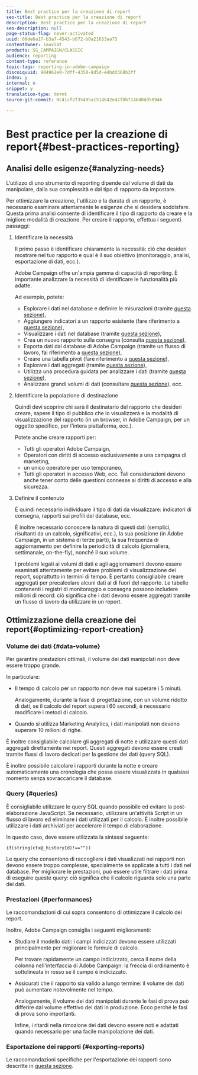 ```yaml
---
title: Best practice per la creazione di report
seo-title: Best practice per la creazione di report
description: Best practice per la creazione di report
seo-description: null
page-status-flag: never-activated
uuid: 09de6a17-b3a7-4543-b672-b0a21653aa75
contentOwner: sauviat
products: SG_CAMPAIGN/CLASSIC
audience: reporting
content-type: reference
topic-tags: reporting-in-adobe-campaign
discoiquuid: 904961e0-7dff-4350-8d5d-e4bdd368b3ff
index: y
internal: n
snippet: y
translation-type: tm+mt
source-git-commit: 0c41cf2f35495a1514642e47f0b7146d8dd50946

---
```



# Best practice per la creazione di report{#best-practices-reporting}

## Analisi delle esigenze{#analyzing-needs}

L’utilizzo di uno strumento di reporting dipende dal volume di dati da manipolare, dalla sua complessità e dal tipo di rapporto da impostare.

Per ottimizzare la creazione, l&#39;utilizzo e la durata di un rapporto, è necessario esaminare attentamente le esigenze che si desidera soddisfare. Questa prima analisi consente di identificare il tipo di rapporto da creare e la migliore modalità di creazione. Per creare il rapporto, effettua i seguenti passaggi:

1. Identificare la necessità

   Il primo passo è identificare chiaramente la necessità: ciò che desideri mostrare nel tuo rapporto e qual è il suo obiettivo (monitoraggio, analisi, esportazione di dati, ecc.).

   Adobe Campaign offre un&#39;ampia gamma di capacità di reporting. È importante analizzare la necessità di identificare le funzionalità più adatte.

   Ad esempio, potete:

   * Esplorare i dati nel database e definire le misurazioni (tramite [questa sezione](../../reporting/using/about-cubes.md)),
   * Aggiungere indicatori a un rapporto esistente (fare riferimento a [questa sezione](../../reporting/using/about-reports-creation-in-campaign.md)),
   * Visualizzare i dati nel database (tramite [questa sezione](../../reporting/using/about-descriptive-analysis.md)),
   * Crea un nuovo rapporto sulla consegna (consulta [questa sezione](../../reporting/using/about-reports-creation-in-campaign.md)),
   * Esporta dati dal database di Adobe Campaign (tramite un flusso di lavoro, fai riferimento a [questa sezione](../../workflow/using/about-workflows.md)),
   * Creare una tabella pivot (fare riferimento a [questa sezione](../../reporting/using/creating-a-table.md#creating-a-breakdown-or-pivot-table)),
   * Esplorare i dati aggregati (tramite [questa sezione](../../reporting/using/about-cubes.md)),
   * Utilizza una procedura guidata per analizzare i dati (tramite [questa sezione](../../reporting/using/about-descriptive-analysis.md)),
   * Analizzare grandi volumi di dati (consultare [questa sezione](../../reporting/using/about-reports-creation-in-campaign.md)), ecc.

1. Identificare la popolazione di destinazione

   Quindi devi scoprire chi sarà il destinatario del rapporto che desideri creare, sapere il tipo di pubblico che lo visualizzerà e la modalità di visualizzazione del rapporto (in un browser, in Adobe Campaign, per un oggetto specifico, per l&#39;intera piattaforma, ecc.).

   Potete anche creare rapporti per:

   * Tutti gli operatori Adobe Campaign,
   * Operatori con diritti di accesso esclusivamente a una campagna di marketing,
   * un unico operatore per uso temporaneo,
   * Tutti gli operatori in accesso Web, ecc.
   Tali considerazioni devono anche tener conto delle questioni connesse ai diritti di accesso e alla sicurezza.

1. Definire il contenuto

   È quindi necessario individuare il tipo di dati da visualizzare: indicatori di consegna, rapporti sui profili del database, ecc.

   È inoltre necessario conoscere la natura di questi dati (semplici, risultanti da un calcolo, significativi, ecc.), la sua posizione (in Adobe Campaign, in un sistema di terze parti), la sua frequenza di aggiornamento per definire la periodicità di calcolo (giornaliera, settimanale, on-the-fly), nonché il suo volume.

   I problemi legati ai volumi di dati e agli aggiornamenti devono essere esaminati attentamente per evitare problemi di visualizzazione dei report, soprattutto in termini di tempo. È pertanto consigliabile creare aggregati per precalcolare alcuni dati al di fuori del rapporto. Le tabelle contenenti i registri di monitoraggio e consegna possono includere milioni di record: ciò significa che i dati devono essere aggregati tramite un flusso di lavoro da utilizzare in un report.

## Ottimizzazione della creazione dei report{#optimizing-report-creation}

### Volume dei dati {#data-volume}

Per garantire prestazioni ottimali, il volume dei dati manipolati non deve essere troppo grande.

In particolare:

* Il tempo di calcolo per un rapporto non deve mai superare i 5 minuti.

   Analogamente, durante la fase di progettazione, con un volume ridotto di dati, se il calcolo del report supera i 60 secondi, è necessario modificare i metodi di calcolo.

* Quando si utilizza Marketing Analytics, i dati manipolati non devono superare 10 milioni di righe.

È inoltre consigliabile calcolare gli aggregati di notte e utilizzare questi dati aggregati direttamente nei report. Questi aggregati devono essere creati tramite flussi di lavoro dedicati per la gestione dei dati (query SQL).

È inoltre possibile calcolare i rapporti durante la notte e creare automaticamente una cronologia che possa essere visualizzata in qualsiasi momento senza sovraccaricare il database.

### Query {#queries}

È consigliabile utilizzare le query SQL quando possibile ed evitare la post-elaborazione JavaScript. Se necessario, utilizzare un&#39;attività Script in un flusso di lavoro ed eliminare i dati utilizzati per il calcolo. È inoltre possibile utilizzare i dati archiviati per accelerare il tempo di elaborazione.

In questo caso, deve essere utilizzata la sintassi seguente:

```
if(string(ctx@_historyId)!==""))
```

Le query che consentono di raccogliere i dati visualizzati nei rapporti non devono essere troppo complesse, specialmente se applicate a tutti i dati nel database. Per migliorare le prestazioni, può essere utile filtrare i dati prima di eseguire queste query: ciò significa che il calcolo riguarda solo una parte dei dati.

### Prestazioni {#performances}

Le raccomandazioni di cui sopra consentono di ottimizzare il calcolo dei report.

Inoltre, Adobe Campaign consiglia i seguenti miglioramenti:

* Studiare il modello dati: i campi indicizzati devono essere utilizzati principalmente per migliorare le formule di calcolo.

   Per trovare rapidamente un campo indicizzato, cerca il nome della colonna nell&#39;interfaccia di Adobe Campaign: la freccia di ordinamento è sottolineata in rosso se il campo è indicizzato.

* Assicurati che il rapporto sia valido a lungo termine: il volume dei dati può aumentare notevolmente nel tempo.

   Analogamente, il volume dei dati manipolati durante le fasi di prova può differire dal volume effettivo dei dati in produzione. Ecco perché le fasi di prova sono importanti.

   Infine, i ritardi nella rimozione dei dati devono essere noti e adattati quando necessario per una facile manipolazione dei dati.

### Esportazione dei rapporti {#exporting-reports}

Le raccomandazioni specifiche per l&#39;esportazione dei rapporti sono descritte in [questa sezione](../../reporting/using/actions-on-reports.md#exporting-a-report).

